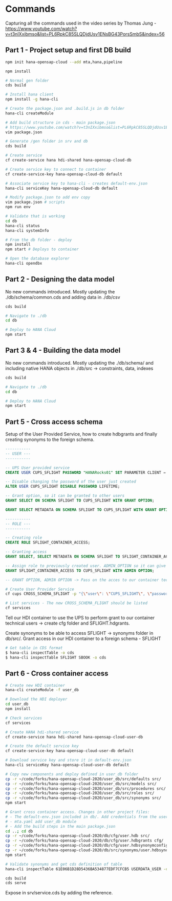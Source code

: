 # Commands

Capturing all the commands used in the video series by Thomas Jung - https://www.youtube.com/watch?v=t3nIXxibmso&list=PL6RpkC85SLQDjdUsv1ENsBG43PorsSmbS&index=56

## Part 1 - Project setup and first DB build


```bash
npm init hana-opensap-cloud --add mta,hana,pipeline

npm install

# Normal gen folder
cds build

# Install hana client
npm install -g hana-cli

# Create the package.json and .build.js in db folder
hana-cli createModule

# Add build structure in cds - main package.json 
# https://www.youtube.com/watch?v=t3nIXxibmso&list=PL6RpkC85SLQDjdUsv1ENsBG43PorsSmbS&index=55&t=1096s
vim package.json

# Generate /gen folder in srv and db
cds build

# Create service
cf create-service hana hdi-shared hana-opensap-cloud-db

# Create service key to connect to container
cf create-service-key hana-opensap-cloud-db default

# Associate service key to hana-cli - creates default-env.json
hana-cli serviceKey hana-opensap-cloud-db default

# Modify package.json to add env copy
vim package.json # scripts
npm run env

# Validate that is working
cd db
hana-cli status
hana-cli systemInfo

# From the db folder - deploy
npm install
npm start # Deploys to container

# Open the database explorer
hana-cli opendbx
```

## Part 2 - Designing the data model

No new commands introduced. Mostly updating the ./db/schema/common.cds and adding data in ./db/csv

```bash
cds build

# Navigate to ./db
cd db

# Deploy to HANA Cloud
npm start
```

## Part 3 & 4 - Building the data model

No new commands introduced. Mostly updating the ./db/schema/ and including native HANA objects in ./db/src -> constraints, data, indexes

```bash
cds build

# Navigate to ./db
cd db

# Deploy to HANA Cloud
npm start
```

## Part 5 - Cross access schema

Setup of the User Provided Service, how to create hdbgrants and finally creating synonyms to the foreign schema.

```sql
-----------
-- USER ---
-----------

-- UPS User provided service
CREATE USER CUPS_SFLIGHT PASSWORD "HANARocks01" SET PARAMETER CLIENT = '001' SET USERGROUP DEFAULT;

-- Disable changing the password of the user just created
ALTER USER CUPS_SFLIGHT DISABLE PASSWORD LIFETIME;

-- Grant option, so it can be granted to other users
GRANT SELECT ON SCHEMA SFLIGHT TO CUPS_SFLIGHT WITH GRANT OPTION;

GRANT SELECT METADATA ON SCHEMA SFLIGHT TO CUPS_SFLIGHT WITH GRANT OPTION;

-----------
-- ROLE ---
-----------

-- Creating role
CREATE ROLE SFLIGHT_CONTAINER_ACCESS;

-- Granting access
GRANT SELECT, SELECT METADATA ON SCHEMA SFLIGHT TO SFLIGHT_CONTAINER_ACCESS WITH GRANT OPTION;

-- Assign role to previously created user. ADMIN_OPTION so it can give the access to other users. Similar to GRANT_OPTION above.
GRANT SFLIGHT_CONTAINER_ACCESS TO CUPS_SFLIGHT WITH ADMIN OPTION;

-- GRANT OPTION, ADMIN OPTION -> Pass on the acces to our container technical users

```

```bash
# Create User Provider Service
cf cups CROSS_SCHEMA_SFLIGHT -p "{\"user\": \"CUPS_SFLIGHT\", \"password\": \"HANARocks01\", \"driver\": \"com.sap.db.jdbc.Driver\", \"tags\": [\"hana\"], \"schema\": \"SFLIGHT\" }"

# List services - The new CROSS_SCHEMA_FLIGHT should be listed
cf services
```

Tell our HDI container to use the UPS to perform grant to our container technical users -> create cfg folder and SFLIGHT.hdgrants.

Create synonyms to be able to access SFLIGHT -> synonyms folder in db/src/. Grant access in our HDI container to a foreign schema - SFLIGHT

```bash
# Get table in CDS format
$ hana-cli inspectTable -o cds
$ hana-cli inspectTable SFLIGHT SBOOK -o cds
```

## Part 6 - Cross container access

```bash 
# Create new HDI container
hana-cli createModule -f user_db

# Download the HDI deployer
cd user_db
npm install

# Check services
cf services

# Create HANA hdi-shared service
cf create-service hana hdi-shared hana-opensap-cloud-user-db

# Create the default service key
cf create-service-key hana-opensap-cloud-user-db default

# Download service key and store it in default-env.json
hana-cli serviceKey hana-opensap-cloud-user-db default

# Copy new components and deploy defined in user_db folder
cp -r ~/code/forks/hana-opensap-cloud-2020/user_db/src/defaults src/
cp -r ~/code/forks/hana-opensap-cloud-2020/user_db/src/models src/
cp -r ~/code/forks/hana-opensap-cloud-2020/user_db/src/procedures src/
cp -r ~/code/forks/hana-opensap-cloud-2020/user_db/src/roles src/
cp -r ~/code/forks/hana-opensap-cloud-2020/user_db/src/synonyms src/
npm start

# Grant cross container access. Changes in other project files:
# - The default-env.json included in db/. Add credentials from the user_db/default-env.json
# - mta.yaml add user_db module
# - Add the build steps in the main package.json
cd ..; cd db
cp -r ~/code/forks/hana-opensap-cloud-2020/db/cfg/user.hdb src/
cp -r ~/code/forks/hana-opensap-cloud-2020/db/cfg/user.hdbgrants cfg/
cp -r ~/code/forks/hana-opensap-cloud-2020/db/cfg/user.hdbsynonymconfig cfg/
cp -r ~/code/forks/hana-opensap-cloud-2020/db/src/synonyms/user.hdbsynonym src/synonyms/
npm start

# Validate synonyms and get cds definition of table
hana-cli inspectTable 61E06B1D28D5436BA534877EDF7CFCB5 USERDATA_USER -o cds

cds build
cds serve
```

Expose in srv/service.cds by adding the reference.